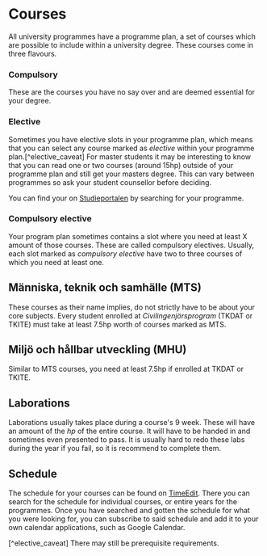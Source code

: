 # Courses

All university programmes have a programme plan, a set of courses which are possible to include within a university degree. These courses come in three flavours.

### Compulsory

These are the courses you have no say over and are deemed essential for your degree.

### Elective

Sometimes you have elective slots in your programme plan, which means that you can select any course marked as _elective_ within your programme plan.[^elective_caveat] For master students it may be interesting to know that you can read one or two courses (around 15hp) outside of your programme plan and still get your masters degree. This can vary between programmes so ask your student counsellor before deciding.

You can find your on [Studieportalen](https://www.student.chalmers.se/sp/program_list) by searching for your programme.

### Compulsory elective

Your program plan sometimes contains a slot where you need at least X amount of those courses. These are called compulsory electives. Usually, each slot marked as _compulsory elective_ have two to three courses of which you need at least one.

## Människa, teknik och samhälle (MTS)

These courses as their name implies, do not strictly have to be about your core subjects. Every student enrolled at _Civilingenjörsprogram_ (TKDAT or TKITE) must take at least 7.5hp worth of courses marked as MTS.

## Miljö och hållbar utveckling (MHU)

Similar to MTS courses, you need at least 7.5hp if enrolled at TKDAT or TKITE.

## Laborations

Laborations usually takes place during a course's 9 week.
These will have an amount of the _hp_ of the entire course.
It will have to be handed in and sometimes even presented to pass.
It is usually hard to redo these labs during the year if you fail, so it is recommend to complete them.

## Schedule
The schedule for your courses can be found on [TimeEdit](https://cloud.timeedit.net/chalmers/web/public/).
There you can search for the schedule for individual courses, or entire years for the programmes.
Once you have searched and gotten the schedule for what you were looking for, you can subscribe to said schedule and add it to your own calendar applications, such as Google Calendar.

[^elective_caveat] There may still be prerequisite requirements.
